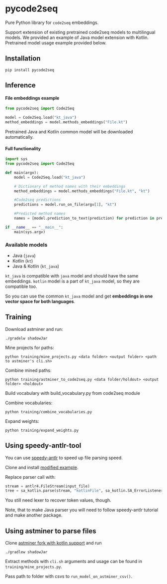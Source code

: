 # pycode2seq

Pure Python library for `code2seq` embeddings. 

Support extension of existing pretrained code2seq models to multilingual models. 
We provided an example of Java model extension with Kotlin.
Pretrained model usage example provided below.  

## Installation

```shell
pip install pycode2seq
```

## Inference

#### File embeddings example

```python
from pycode2seq import Code2Seq

model = Code2Seq.load("kt_java")
method_embeddings = model.methods_embeddings("File.kt")
```

Pretrained Java and Kotlin common model will be downloaded automatically.

#### Full functionality
```python
import sys
from pycode2seq import Code2Seq

def main(argv):
    model = Code2Seq.load("kt_java")

    # Dictionary of method names with their embeddings
    method_embeddings = model.methods_embeddings("File.kt", "kt") 

    #Code2seq predictions
    predictions = model.run_on_file(argv[1], "kt")

    #Predicted method names
    names = [model.prediction_to_text(prediction) for prediction in predictions]

if __name__ == "__main__":
    main(sys.argv)
```

### Available models

- Java (`java`)
- Kotlin (`kt`)
- Java & Kotlin (`kt_java`)

`kt_java` is compatible with `java` model and should have the same embeddings.
`kotlin` model is a part of `kt_java` model, so they are compatible too.

So you can use the common `kt_java` model and get **embeddings in one vector space for both languages**.

## Training

Download astminer and run:

```shell
./gradelw shadowJar
```

Mine projects for paths:

```shell
python training/mine_projects.py <data folder> <output folder> <path to astminer's cli.sh>
```

Combine mined paths:

```shell
python training/astminer_to_code2seq.py <data folder/holdout> <output folder> <holdout>
```

Build vocabulary with build_vocabulary.py from code2seq module

Combine vocabularies:

```shell
python training/combine_vocabularies.py
```

Expand weights:

```shell
python training/expand_weights.py
```

## Using speedy-antlr-tool

You can use [speedy-antlr](https://speedy-antlr-tool.readthedocs.io/en/latest/example.html) to speed up file parsing speed.

Clone and install [modified example](https://github.com/amykyta3/speedy-antlr-example).

Replace parser call with:

```python
stream = antlr4.FileStream(input_file)
tree = sa_kotlin.parse(stream, "kotlinFile", sa_kotlin.SA_ErrorListener())
```

You still need lexer to recover token values, though.

Note, that to make Java parser you will need to follow speedy-antlr tutorial and make another package.

## Using astminer to parse files

Clone [astminer fork with kotlin support](https://github.com/kisate/astminer) and run

```shell
./gradlew shadowJar
```

Extract methods with ```cli.sh``` arguments and usage can be found in ```training/mine_projects.py```.

Pass path to folder with csvs to ```run_model_on_astminer_csv()```.
